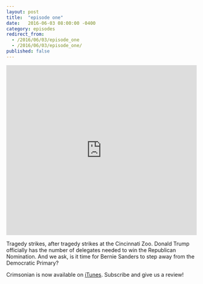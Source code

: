 ```yaml
---
layout: post
title:  "episode one"
date:   2016-06-03 08:00:00 -0400
category: episodes
redirect_from:
  - /2016/06/03/episode_one
  - /2016/06/03/episode_one/
published: false
---
```


<iframe width="100%" height="450" scrolling="no" frameborder="no" src="https://w.soundcloud.com/player/?url=https%3A//api.soundcloud.com/tracks/267363962&amp;auto_play=false&amp;hide_related=false&amp;show_comments=true&amp;show_user=true&amp;show_reposts=false&amp;visual=true"></iframe>

Tragedy strikes, after tragedy strikes at the Cincinnati Zoo. Donald Trump officially has the number of delegates needed to win the Republican Nomination. And we ask, is it time for Bernie Sanders to step away from the Democratic Primary?

Crimsonian is now available on [iTunes](https://itunes.apple.com/us/podcast/crimsonian/id1120793848?mt=2). Subscribe and give us a review!
